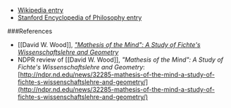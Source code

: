 * [Wikipedia entry](http://en.wikipedia.org/wiki/Johann_Gottlieb_Fichte)
* [Stanford Encyclopedia of Philosophy entry](http://plato.stanford.edu/entries/johann-fichte/)

###References

* [[David W. Wood]], _["Mathesis of the Mind": A Study of Fichte's Wissenschaftslehre and Geometry](http://www.amazon.com/Mathesis-Mind-Wissenschaftslehreand-Geometry-Fichte-Studien-Supplementa/dp/9042034912)_
* NDPR review of [[David W. Wood]], _"Mathesis of the Mind": A Study of Fichte's Wissenschaftslehre and Geometry_: [http://ndpr.nd.edu/news/32285-mathesis-of-the-mind-a-study-of-fichte-s-wissenschaftslehre-and-geometry/](http://ndpr.nd.edu/news/32285-mathesis-of-the-mind-a-study-of-fichte-s-wissenschaftslehre-and-geometry/)